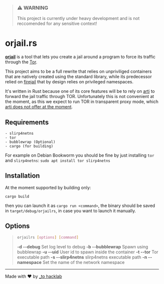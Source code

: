 > ### :warning: WARNING
> This project is currently under heavy development and is not reccomended
> for any sensitive context!

# orjail.rs

[**orjail**](https://github.com/orjail/orjail) is a tool that lets you
create a jail around a program to force its traffic through the [Tor](https://www.torproject.org/).

This project aims to be a full rewrite that relies on unpriviliged
containers that are natively created using the standard library, while its
predecessor relied on [firejail](https://firejail.wordpress.com/) that by
design relies on privileged namespaces.

It's written in Rust because one of its core features will be to rely on
[arti](https://arti.torproject.org/) to forward the jail traffic through
TOR. Unfortunately this is not convenient at the moment, as this we expect
to run TOR in transparent proxy mode, which [arti does not offer at the
moment](https://gitlab.torproject.org/tpo/core/arti/-/issues/72).

## Requirements

    - slirp4netns
    - tor
    - bubblewrap (Optional)
    - cargo (for building)

For example on Debian Bookworm you should be fine by just installing `tor` and `slirp4netns`:
`sudo apt install tor slirp4netns`

## Installation

At the moment supported by building only:

```
cargo build
```

then you can launch it as `cargo run <command>`, the binary should be saved
in `target/debug/orjailrs`, in case you want to launch it manually.

## Options

> ```bash
> orjailrs [options] [command]
> ```
> **-d --debug**
> Set log level to debug
> **-b --bubblewrap**
> Spawn using bubblewrap
> **-u --uid**
> User id to spawn inside the container
> **-t --tor**
> Tor executable path
> **-s --slirp4netns**
> slirp4netns executable path
> **-n --namespace**
> Set the name of the network namespace

---
Made with  :heart: by [_to hacklab](https://autistici.org/underscore)
